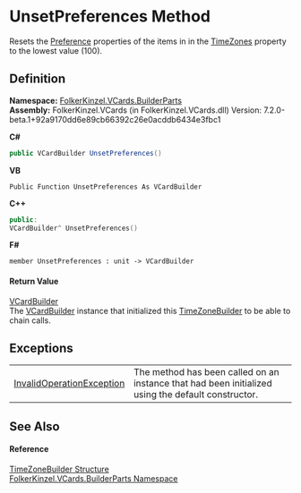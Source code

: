 # UnsetPreferences Method


Resets the <a href="50760592-ebd2-d6c5-16b0-f752af7dada1.md">Preference</a> properties of the items in in the <a href="c07b682f-3b8b-4eff-9286-88369a03a691.md">TimeZones</a> property to the lowest value (100).



## Definition
**Namespace:** <a href="30716183-7f69-ceb8-b5fe-4d9f23e7fd2b.md">FolkerKinzel.VCards.BuilderParts</a>  
**Assembly:** FolkerKinzel.VCards (in FolkerKinzel.VCards.dll) Version: 7.2.0-beta.1+92a9170dd6e89cb66392c26e0acddb6434e3fbc1

**C#**
``` C#
public VCardBuilder UnsetPreferences()
```
**VB**
``` VB
Public Function UnsetPreferences As VCardBuilder
```
**C++**
``` C++
public:
VCardBuilder^ UnsetPreferences()
```
**F#**
``` F#
member UnsetPreferences : unit -> VCardBuilder 
```



#### Return Value
<a href="4254b25b-c39b-3224-d22e-0072642cabb3.md">VCardBuilder</a>  
The <a href="4254b25b-c39b-3224-d22e-0072642cabb3.md">VCardBuilder</a> instance that initialized this <a href="30c9180d-cc8b-f5fa-8d6c-2d8b909cdaf7.md">TimeZoneBuilder</a> to be able to chain calls.

## Exceptions
<table>
<tr>
<td><a href="https://learn.microsoft.com/dotnet/api/system.invalidoperationexception" target="_blank" rel="noopener noreferrer">InvalidOperationException</a></td>
<td>The method has been called on an instance that had been initialized using the default constructor.</td></tr>
</table>

## See Also


#### Reference
<a href="30c9180d-cc8b-f5fa-8d6c-2d8b909cdaf7.md">TimeZoneBuilder Structure</a>  
<a href="30716183-7f69-ceb8-b5fe-4d9f23e7fd2b.md">FolkerKinzel.VCards.BuilderParts Namespace</a>  
